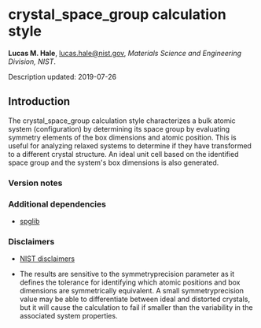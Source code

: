 # crystal_space_group calculation style

**Lucas M. Hale**, [lucas.hale@nist.gov](mailto:lucas.hale@nist.gov?Subject=ipr-demo), *Materials Science and Engineering Division, NIST*.

Description updated: 2019-07-26

## Introduction

The crystal_space_group calculation style characterizes a bulk atomic system (configuration) by determining its space group by evaluating symmetry elements of the box dimensions and atomic position.  This is useful for analyzing relaxed systems to determine if they have transformed to a different crystal structure.  An ideal unit cell based on the identified space group and the system's box dimensions is also generated.

### Version notes

### Additional dependencies

- [spglib](https://atztogo.github.io/spglib/python-spglib.html)

### Disclaimers

- [NIST disclaimers](http://www.nist.gov/public_affairs/disclaimer.cfm)

- The results are sensitive to the symmetryprecision parameter as it defines the tolerance for identifying which atomic positions and box dimensions are symmetrically equivalent.  A small symmetryprecision value may be able to differentiate between ideal and distorted crystals, but it will cause the calculation to fail if smaller than the variability in the associated system properties.
